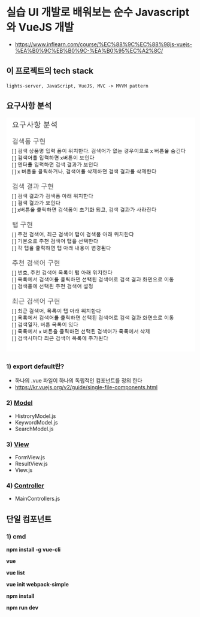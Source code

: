 # 실습 UI 개발로 배워보는 순수 Javascript와 VueJS 개발
* https://www.inflearn.com/course/%EC%88%9C%EC%88%98js-vuejs-%EA%B0%9C%EB%B0%9C-%EA%B0%95%EC%A2%8C/

## 이 프로젝트의 tech stack
```vue
lights-server, JavaScript, VueJS, MVC -> MVVM pattern
```

## 요구사항 분석
<p align="center">
<img src="./images/first.png" width="600" >	
</p>

### 1) export default란?
* 하나의 .vue 파일이 하나의 독립적인 컴포넌트를 정의 한다
* https://kr.vuejs.org/v2/guide/single-file-components.html

### 2) [Model](./mine/1-vanilla/js/models)
* HistroryModel.js
* KeywordModel.js
* SearchModel.js
### 3) [View](./mine/1-vanilla/js/views)
* FormView.js
* ResultView.js
* View.js
### 4) [Controller](./mine/1-vanilla/js/controllers)
* MainControllers.js

## 단일 컴포넌트
### 1) cmd

**npm install -g vue-cli**

**vue**

**vue list**

**vue init webpack-simple**

**npm install**

**npm run dev**
